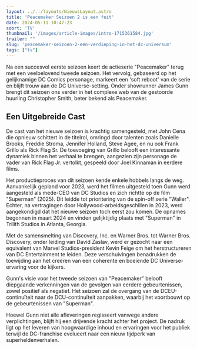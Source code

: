 ```yaml
---
layout: ../../layouts/NieuwsLayout.astro
title: 'Peacemaker Seizoen 2 is een feit'
date: 2024-05-11 10:47:23
soort: 'TV'
thumbnail: '/images/article-images/intro-1715361584.jpg'
trailer: ""
slug: 'peacemaker-seizoen-2-een-verdieping-in-het-dc-universum'
tags: ["tv"]
---
```


Na een succesvol eerste seizoen keert de actieserie "Peacemaker" terug met een veelbelovend tweede seizoen. Het vervolg, gebaseerd op het gelijknamige DC Comics personage, markeert een 'soft reboot' van de serie en blijft trouw aan de DC Universe-setting. Onder showrunner James Gunn brengt dit seizoen ons verder in het complexe web van de gestoorde huurling Christopher Smith, beter bekend als Peacemaker.

## Een Uitgebreide Cast

De cast van het nieuwe seizoen is krachtig samengesteld, met John Cena die opnieuw schittert in de titelrol, omringd door talenten zoals Danielle Brooks, Freddie Stroma, Jennifer Holland, Steve Agee, en nu ook Frank Grillo als Rick Flag Sr. De toevoeging van Grillo belooft een interessante dynamiek binnen het verhaal te brengen, aangezien zijn personage de vader van Rick Flag Jr. vertolkt, gespeeld door Joel Kinnaman in eerdere films.

Het productieproces van dit seizoen kende enkele hobbels langs de weg. Aanvankelijk gepland voor 2023, werd het filmen uitgesteld toen Gunn werd aangesteld als mede-CEO van DC Studios en zich richtte op de film "Superman" (2025). Dit leidde tot prioritering van de spin-off serie "Waller". Echter, na vertragingen door Hollywood-arbeidsgeschillen in 2023, werd aangekondigd dat het nieuwe seizoen toch eerst zou komen. De opnames begonnen in maart 2024 en vinden gelijktijdig plaats met "Superman" in Trilith Studios in Atlanta, Georgia.

Met de samensmelting van Discovery, Inc. en Warner Bros. tot Warner Bros. Discovery, onder leiding van David Zaslav, werd er gezocht naar een equivalent van Marvel Studios-president Kevin Feige om het herstructureren van DC Entertainment te leiden. Deze verschuivingen benadrukken de toewijding aan het creëren van een coherente en boeiende DC Universe-ervaring voor de kijkers.

Gunn's visie voor het tweede seizoen van "Peacemaker" belooft diepgaande verkenningen van de gevolgen van eerdere gebeurtenissen, zowel positief als negatief. Het seizoen zal de overgang van de DCEU-continuïteit naar de DCU-continuïteit aanpakken, waarbij het voortbouwt op de gebeurtenissen van "Superman".

Hoewel Gunn niet alle afleveringen regisseert vanwege andere verplichtingen, blijft hij een drijvende kracht achter het project. De nadruk ligt op het leveren van hoogwaardige inhoud en ervaringen voor het publiek terwijl de DC-franchise evolueert naar een nieuw tijdperk van superheldenverhalen.